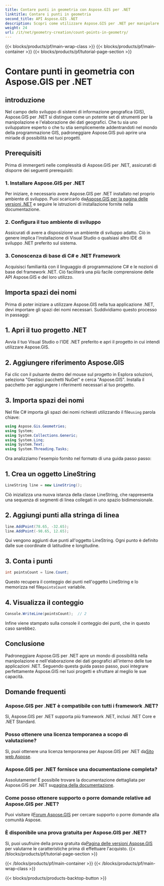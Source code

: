 ```yaml
---
title: Contare punti in geometria con Aspose.GIS per .NET
linktitle: Contare i punti in geometria
second_title: API Aspose.GIS .NET
description: Scopri come utilizzare Aspose.GIS per .NET per manipolare i dati geografici senza sforzo. Tutorial completi disponibili.
weight: 24
url: /it/net/geometry-creation/count-points-in-geometry/
---
```


{{< blocks/products/pf/main-wrap-class >}}
{{< blocks/products/pf/main-container >}}
{{< blocks/products/pf/tutorial-page-section >}}

# Contare punti in geometria con Aspose.GIS per .NET

## introduzione
Nel campo dello sviluppo di sistemi di informazione geografica (GIS), Aspose.GIS per .NET si distingue come un potente set di strumenti per la manipolazione e l'elaborazione dei dati geografici. Che tu sia uno sviluppatore esperto o che tu stia semplicemente addentrandoti nel mondo della programmazione GIS, padroneggiare Aspose.GIS può aprire una miriade di possibilità nei tuoi progetti.
## Prerequisiti
Prima di immergerti nelle complessità di Aspose.GIS per .NET, assicurati di disporre dei seguenti prerequisiti:
### 1. Installare Aspose.GIS per .NET
 Per iniziare, è necessario avere Aspose.GIS per .NET installato nel proprio ambiente di sviluppo. Puoi scaricarlo da[Aspose.GIS per la pagina delle versioni .NET](https://releases.aspose.com/gis/net/) e seguire le istruzioni di installazione fornite nella documentazione.
### 2. Configura il tuo ambiente di sviluppo
Assicurati di avere a disposizione un ambiente di sviluppo adatto. Ciò in genere implica l'installazione di Visual Studio o qualsiasi altro IDE di sviluppo .NET preferito sul sistema.
### 3. Conoscenza di base di C# e .NET Framework
Acquisisci familiarità con il linguaggio di programmazione C# e le nozioni di base del framework .NET. Ciò faciliterà una più facile comprensione delle API Aspose.GIS e del loro utilizzo.

## Importa spazi dei nomi
Prima di poter iniziare a utilizzare Aspose.GIS nella tua applicazione .NET, devi importare gli spazi dei nomi necessari. Suddividiamo questo processo in passaggi:
## 1. Apri il tuo progetto .NET
Avvia il tuo Visual Studio o l'IDE .NET preferito e apri il progetto in cui intendi utilizzare Aspose.GIS.
## 2. Aggiungere riferimento Aspose.GIS
Fai clic con il pulsante destro del mouse sul progetto in Esplora soluzioni, seleziona "Gestisci pacchetti NuGet" e cerca "Aspose.GIS". Installa il pacchetto per aggiungere i riferimenti necessari al tuo progetto.
## 3. Importa spazi dei nomi
 Nel file C# importa gli spazi dei nomi richiesti utilizzando il file`using` parola chiave:
```csharp
using Aspose.Gis.Geometries;
using System;
using System.Collections.Generic;
using System.Linq;
using System.Text;
using System.Threading.Tasks;
```

Ora analizziamo l'esempio fornito nel formato di una guida passo passo:
## 1. Crea un oggetto LineString
```csharp
LineString line = new LineString();
```
Ciò inizializza una nuova istanza della classe LineString, che rappresenta una sequenza di segmenti di linea collegati in uno spazio bidimensionale.
## 2. Aggiungi punti alla stringa di linea
```csharp
line.AddPoint(78.65, -32.65);
line.AddPoint(-98.65, 12.65);
```
Qui vengono aggiunti due punti all'oggetto LineString. Ogni punto è definito dalle sue coordinate di latitudine e longitudine.
## 3. Conta i punti
```csharp
int pointsCount = line.Count;
```
 Questo recupera il conteggio dei punti nell'oggetto LineString e lo memorizza nel file`pointsCount` variabile.
## 4. Visualizza il conteggio
```csharp
Console.WriteLine(pointsCount);  // 2
```
 Infine viene stampato sulla console il conteggio dei punti, che in questo caso sarebbe`2`.

## Conclusione
Padroneggiare Aspose.GIS per .NET apre un mondo di possibilità nella manipolazione e nell'elaborazione dei dati geografici all'interno delle tue applicazioni .NET. Seguendo questa guida passo passo, puoi integrare perfettamente Aspose.GIS nei tuoi progetti e sfruttare al meglio le sue capacità.
## Domande frequenti
### Aspose.GIS per .NET è compatibile con tutti i framework .NET?
Sì, Aspose.GIS per .NET supporta più framework .NET, inclusi .NET Core e .NET Standard.
### Posso ottenere una licenza temporanea a scopo di valutazione?
 Sì, puoi ottenere una licenza temporanea per Aspose.GIS per .NET da[Sito web Aspose](https://purchase.aspose.com/temporary-license/).
### Aspose.GIS per .NET fornisce una documentazione completa?
Assolutamente! È possibile trovare la documentazione dettagliata per Aspose.GIS per .NET su[pagina della documentazione](https://reference.aspose.com/gis/net/).
### Come posso ottenere supporto o porre domande relative ad Aspose.GIS per .NET?
 Puoi visitare il[Forum Aspose.GIS](https://forum.aspose.com/c/gis/33) per cercare supporto o porre domande alla comunità Aspose.
### È disponibile una prova gratuita per Aspose.GIS per .NET?
 Sì, puoi usufruire della prova gratuita da[Pagina delle versioni Aspose.GIS](https://releases.aspose.com/) per valutarne le caratteristiche prima di effettuare l'acquisto.
{{< /blocks/products/pf/tutorial-page-section >}}

{{< /blocks/products/pf/main-container >}}
{{< /blocks/products/pf/main-wrap-class >}}

{{< blocks/products/products-backtop-button >}}
